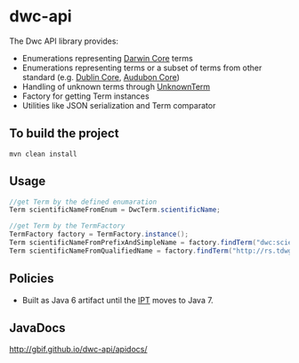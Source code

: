 # dwc-api

The Dwc API library provides:
 * Enumerations representing [Darwin Core](http://rs.tdwg.org/dwc/) terms
 * Enumerations representing terms or a subset of terms from other standard (e.g. [Dublin Core](http://dublincore.org/documents/dcmi-terms/), [Audubon Core](http://terms.tdwg.org/wiki/Audubon_Core))
 * Handling of unknown terms through [UnknownTerm](http://gbif.github.io/dwc-api/apidocs/org/gbif/dwc/terms/UnknownTerm.html)
 * Factory for getting Term instances
 * Utilities like JSON serialization and Term comparator

## To build the project
```
mvn clean install
```

## Usage
```java
//get Term by the defined enumaration
Term scientificNameFromEnum = DwcTerm.scientificName;

//get Term by the TermFactory
TermFactory factory = TermFactory.instance();
Term scientificNameFromPrefixAndSimpleName = factory.findTerm("dwc:scientificName");
Term scientificNameFromQualifiedName = factory.findTerm("http://rs.tdwg.org/dwc/terms/scientificName");
```

## Policies
 * Built as Java 6 artifact until the [IPT](https://github.com/gbif/ipt) moves to Java 7.

## JavaDocs
http://gbif.github.io/dwc-api/apidocs/